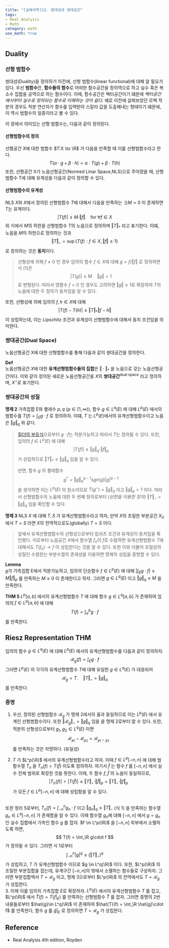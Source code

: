 ```yaml
---
title: "[실해석학]12. 쌍대성과 쌍대공간"
tags:
- Real Analysis
- Math
category: math
use_math: true
---
```


## Duality

### 선형 범함수

쌍대성(Duality)을 정의하기 이전에, 선형 범함수(linear functional)에 대해 알 필요가 있다. 우선 **범함수**란, **함수들의 함수**로 어떠한 함수공간을 정의역으로 하고 실수 혹은 복소수 집합을 공역으로 하는 함수이다. 이때, 함수공간은 벡터공간이기 떄문에 *벡터공간에서부터 실수로 정의되는 함수로 이해하는 것이 쉽다*. 예로 이전에 살펴보았던 르벡 적분의 경우도 적분 연산자가 함수를 입력받아 스칼라 값을 도출해내는 형태이기 떄문에, 이 역시 범함수의 일종이라고 볼 수 있다.

이 장에서 의미있는 선형 범함수는, 다음과 같이 정의된다.

#### 선형범함수의 정의
선형공간 $X$에 대한 범함수 $T:X \to \R$ 가 다음을 만족할 때 이를 선형범함수라고 한다.
$$
T(\alpha\cdot g + \beta \cdot h) = \alpha\cdot T(g) + \beta \cdot T(h)
$$
또한, 선형공간 X가 노음선형공간(Normed Linar Space,NLS)으로 주어졌을 때, 선형범함수 T에 대해 유계성을 다음과 같이 정의할 수 있다.

#### 선형범함수의 유계성
NLS $X$와 $X$에서 정의된 선형범함수 $T$에 대해서 다음을 만족하는 $\exists M>0$ 이 존재하면 $T$는 유계이다.
$$
|T(f)|\leq M \cdot \Vert f \Vert \quad \text{for   } \forall f \in X\tag{1}
$$
위 식에서 $M$의 하한을 선형범함수 $T$의 노음으로 정의하며 $\Vert T\Vert_*$ 라고 표기한다. 이떄, 노음을 $M$의 하한으로 정의하는 것과 
$$
\Vert T\Vert_\star = \sup\{T(f) : f \in X, \Vert f\Vert \leq 1\}
$$
로 정의하는 것은 **동치**이다.

> 선형성에 의해 $f\neq 0$ 인 경우 임의의 함수 $f \in X$에 대해 $g = f/{\Vert f\Vert}$ 로 정의하면 식 (1)은 
> $$
> |T(g)| \leq M \quad \Vert g\Vert =1 
> $$
> 로 변형된다. 따라서 영함수 $f=0$ 인 경우도 고려하면 $\Vert g \Vert \leq 1$로 확장하여 $T$의 노음에 대한 두 정의가 동치임을 알 수 있다.

또한, 선형성에 의해 임의의 $f, h \in X$에 대해 
$$
|T(f)-T(h)|\leq \Vert T \Vert_*\Vert f-h \Vert
$$
이 성립하는데, 이는 Lipschitz 조건과 유계성이 선형범함수에 대해서 동치 조건임을 의미한다.

### 쌍대공간(Dual Space)
노음선형공간 X에 대한 선형범함수를 통해 다음과 같이 쌍대공간을 정의한다. 

**Def**   
노음선형공간 $X$에 대한 **유계선형범함수들의 집합**은 $\Vert \cdot \Vert_*$ 을 노음으로 갖는 노음선형공간이다. 이와 같이 정의된 새로운 노음선형공간을 $X$의 **쌍대공간**<sup>dual space</sup>
라고 정의하며, $X^\star$로 표기한다.

### 쌍대공간의 성질
**명제 2** 가측집합 E와 켤레수 $p,q$ ($p \in [1,\infty)$), 함수 $g \in L^q(E)$ 에 대해 $L^p(E)$ 에서의 범함수를 $T(f) = \int_E g\cdot f$ 로 정의하자. 이떄, $T$ 는 $L^p(E)$에서의 유계선형범함수이고 노음은 $\Vert g\Vert_q$ 와 같다. 
> [횔더의 부등식](https://ddangchani.github.io/math/실해석학10)으로부터 $g\cdot f$는 적분가능하고 따라서 $T$는 정의될 수 있다. 또한, 임의의 $f \in L^p(E)$ 에 대해 
> $$
> |T(f)|\leq \Vert g\Vert_q \cdot \Vert f \Vert_p$$
> 가 성립하므로 $\Vert T \Vert_* \leq \Vert g \Vert_q$ 임을 알 수 있다.   
> 
> 반면, 함수 $g$ 의 켤레함수 
> $$
> g^* = \Vert g \Vert_q^{q-1}sgn(g)|g|^{q-1}
> $$ 
> 을 생각하면 이는 $L^p(E)$ 의 원소이므로 $T(g^\star) = \Vert g\Vert_q$ 이고 $\Vert g\Vert_p = 1$ 이다. 따라서 선형범함수의 노음에 대한 두 번쨰 정의로부터 *(상한을 이용한 정의)* $\Vert T\Vert_\star = \Vert g\Vert_q$ 임을 확인할 수 있다.

**명제 3** NLS $X$ 에 대해 $T, S$ 가 유계선형범함수라고 하자, 만약 $X$의 조밀한 부분공간 $X_0$ 에서 $T=S$ 라면 $X$의 전역적으로도(globally) $T=S$ 이다.
> 앞에서 유계선형범함수의 선형성으로부터 립쉬츠 조건과 유계성이 동치임을 확인했다. 이로부터 노음공간 $X$에서 함수열 $f_n$이 $f$로 수렴하면 유계선형범함수 $T$에 대해서도 $T(f_n) \to f$ 이 성립한다는 것을 알 수 있다. 또한 이와 더불어 조밀성의 성질인 수렴한는 부분수열의 존재성을 이용하면 명제의 성립을 증명할 수 있다.

**Lemma**    
$g$가 가측집합 E에서 적분가능하고, 임의의 단순함수 $f \in L^p(E)$ 에 대해 $|\int_E g\cdot f| \leq M \Vert f \Vert_p$ 를 만족하는 $M\geq 0$ 이 존재한다고 하자. 그러면 $g \in L^q(E)$ 이고 $\Vert g \Vert_q \leq M$ 을 만족한다.

**THM 5**
$L^p[a,b]$ 에서의 유계선형범함수 $T$ 에 대해 함수 $g \in L^q[a,b]$ 가 존재하여 임의의 $f \in L^p[a,b]$ 에 대해 
$$
T(f) = \int_a^b g\cdot f
$$
를 만족한다.

## Riesz Representation THM  
임의의 함수 $g \in L^q(E)$ 에 대해 $L^p(E)$ 에서의 유계선형범함수를 다음과 같이 정의하자.
$$
\mathcal{R}_g(f) = \int_E g\cdot f 
$$
그러면 $L^p(E)$ 의 각각의 유계선형범함수 $T$에 대해 유일한 $g \in L^q(E)$ 가 대응되어   
$$
\mathcal{R}_g = T. \quad \Vert T\Vert_\star = \Vert g \Vert_q
$$
를 만족한다.

### 증명

1. 우선, 정의된 선형범함수 $\mathcal{R}_g$ 가 명제 2에서의 꼴과 동일하므로 이는 $L^p(E)$ 에서 유계인 선형범함수이다. 또한 $\Vert \mathcal{R}_g\Vert_\star = \Vert g \Vert_q$ 임을 을 명제 2로부터 알 수 있다. 또한, 적분의 선형성으로부터 $g_1,g_2 \in L^q(E)$ 이면 
$$
\mathcal{R_{g_1}-R_{g_2} = R_{g_1-g_2}}
$$
를 만족하는 것은 자명하다. (유일성)    

2. $T$ 가 $L^p(\R)$ 에서의 유계선형범함수라고 하자. 이때 $f \in L^p[-n,n]$ 에 대해 범함수열 $T_n$ 을 $T_n(f) = T(\hat{f})$ 이도록 정의하자. 여기서 $\hat{f}$ 는 함수 $f$ 를 $[-n,n]$ 에서 실수 전체 범위로 확장한 것을 뜻한다. 이때, 두 함수 $f, \hat{f}$ 의 노음이 동일하므로,
$$
|T_n(f)|=|T(\hat{f})| \leq \Vert T\Vert_\star \cdot\Vert\hat{f}\Vert_p = \Vert T\Vert_\star\cdot\Vert f\Vert_p
$$
  가 모든 $f \in L^p[-n,n]$ 에 대해 성립함을 알 수 있다.

 <br>또한 정리 5로부터, $T_n(f) = \int_{-n}^n g_n\cdot f$ 이고 $\Vert g_n \Vert_q \leq \Vert T\Vert_\star$ (식 1) 을 만족하는 함수열 $g_n \in L^q[-n,n]$ 가 존재함을 알 수 있다. 이때 함수열 $g_n$에 대해 $[-n,n]$ 에서 $g = g_n$ 인 실수 집합에서 가측인 함수 $g$ 를 잡자. $f \in L^p(\R)$ 을 $[-n,n]$ 외부에서 소멸하도록 하면, 
$$
T(f) = \int_\R g\cdot f
$$
가 정의될 수 있다. 그러면 식 1로부터 
$$
  \int_{-n}^n|g|^q \leq (\Vert T\Vert_\star)^q$$ 
가 성립하고, $T$ 가 유계선형범함수 이므로 $g \in L^q(\R)$ 이다. 또한, $L^p(\R)$ 의 조밀한 부분집합을 잡는데, 유계구간 $[-n,n]$의 밖에서 소멸하는 함수들로 구성하자. 그러면 부분집합엑서 $T=\mathcal{R}_g$ 이고, 명제 3으로부터 $L^p(\R)$ 의 전역에서도 $T=\mathcal{R}_g$ 가 성립한다.   
3. 이제 이를 임의의 가측집합 $E$로 확장하자. $L^p(E)$ 에서의 유계선형범함수 $T$ 를 잡고, $L^p(\R)$ 에서 $\hat{T}(f)=T(f|_E)$ 를 만족하는 선형범함수 $\hat{T}$ 를 잡자. 그러면 증명의 2번 내용들로부터 $\hat{g}\in L^q(\R)$ 이 존재하여 $\hat{T}(f) = \int_\R \hat{g}\cdot f$ 를 만족한다, 함수 $g$ 를 $\hat{g}|_E$ 로 정의하면 $T = \mathcal{R}_g$ 가 성립한다.


## Reference
 - Real Analysis 4th edition, Royden
